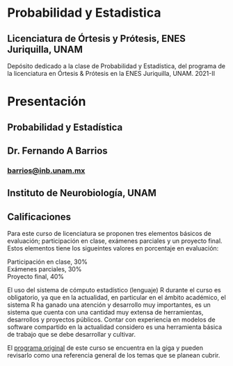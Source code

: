# Probabilidad y Estadistica
## Licenciatura de Órtesis y Prótesis, ENES Juriquilla, UNAM

Depósito dedicado a la clase de Probabilidad y Estadística, del programa de la licenciatura en Órtesis &amp; Prótesis en la ENES 
Juriquilla, UNAM. 2021-II  

# Presentación  
## Probabilidad y Estadística  
## Dr. Fernando A Barrios  
### barrios@inb.unam.mx  
## Instituto de Neurobiología, UNAM  



## Calificaciones  

Para este curso de licenciatura se proponen tres elementos básicos de evaluación; participación en clase, exámenes parciales y un proyecto 
final. Estos elementos tiene los sigueintes valores en porcentaje en evaluación:  

Participación en clase, 30%  
Exámenes parciales, 30%  
Proyecto final, 40%  

El uso del sistema de cómputo estadístico (lenguaje) R durante el curso es obligatorio, ya que en la actualidad, en particular en el ámbito 
académico, el sistema R ha ganado una atención y desarrollo muy importantes, es un sistema que cuenta con una cantidad muy extensa de herramientas, 
desarrollos y proyectos públicos.  Contar con experiencia en modelos de software compartido en la actualidad considero es una herramienta básica de 
trabajo que se debe desarrollar y cultivar.

El [programa original](https://fabarrios.github.io/ProbEstad2021/ProgramaOriginal.md) de este curso se encuentra en la giga y pueden revisarlo 
como una referencia general de los temas que se planean cubrir.

